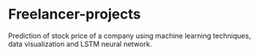 # Freelancer-projects
Prediction of stock price of a company using machine learning techniques, data visualization and LSTM neural network.
